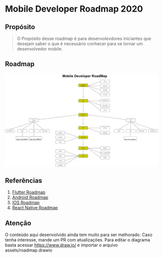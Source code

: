 # Mobile Developer Roadmap 2020

## Propósito

 > O Propósito desse roadmap é para desenvolevdores iniciantes que desejam saber o que é necessário conhecer para se tornar um desenvolvedor mobile.

## Roadmap

![Mobile Developer Roadmap](./assets/roadmap.png)

## Referências

1. [Flutter Roadmap](https://github.com/Tarikul711/flutter-development-roadmap)
2. [Android Roadmap](https://github.com/olexale/flutter_roadmap)
3. [IOS Roadmap](https://github.com/BohdanOrlov/iOS-Developer-Roadmap)
4. [React Native Roadmap](https://github.com/adam-golab/react-developer-roadmap)

## Atenção

O conteúdo aqui desenvolvido ainda tem muito para ser melhorado. Caso tenha interesse, mande um PR com atualizações.
Para editar o diagrama basta acessar https://www.draw.io/ e importar o arquivo assets/roadmap.drawio
